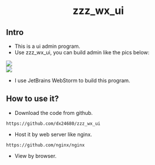 <h1 align="center">zzz_wx_ui</h1>

## Intro

- This is a ui admin program.
- Use zzz_wx_ui, you can build admin like the pics below:

<img src='http://img.uat.xiao-bo.com/zzz_wx_ui_1.png' />
<br/>
<img src='http://img.uat.xiao-bo.com/zzz_wx_ui_2.png' />

- I use JetBrains WebStorm to build this program.


## How to use it?

-   Download the code from github.
```
https://github.com/dx24680/zzz_wx_ui
```

-   Host it by web server like nginx.
```
https://github.com/nginx/nginx
```

-   View by browser.

